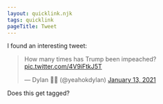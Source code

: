 ```yaml
---
layout: quicklink.njk
tags: quicklink
pageTitle: Tweet
---
```


I found an interesting tweet:
<blockquote><p lang="en" dir="ltr">How many times has Trump been impeached? <a href="https://t.co/4V9iFtkJ5T">pic.twitter.com/4V9iFtkJ5T</a></p>&mdash; Dylan 🌟🌟 (@yeahokdylan) <a href="https://twitter.com/yeahokdylan/status/1349471486801690624?ref_src=twsrc%5Etfw">January 13, 2021</a></blockquote>

Does this get tagged?